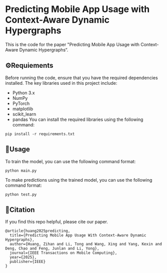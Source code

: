 # Predicting Mobile App Usage with Context-Aware Dynamic Hypergraphs
This is the code for the paper "Predicting Mobile App Usage with Context-Aware Dynamic Hypergraphs“.

## ⚙️Requiements
Before running the code, ensure that you have the required dependencies installed. The key libraries used in this project include:
- Python 3.x
- NumPy
- PyTorch
- matplotlib
- scikit_learn
- pandas
You can install the required libraries using the following command:
```
pip install -r requirements.txt
```
## 🏃Usage
To train the model, you can use the following command format:
```
python main.py
```
To make predictions using the trained model, you can use the following command format:
```
python test.py
```
## 👀Citation
If you find this repo helpful, please cite our paper.
```
@article{huang2025predicting,
  title={Predicting Mobile App Usage With Context-Aware Dynamic Hypergraphs},
  author={Huang, Zihan and Li, Tong and Wang, Xing and Yang, Kexin and Deng, Chao and Feng, Junlan and Li, Yong},
  journal={IEEE Transactions on Mobile Computing},
  year={2025},
  publisher={IEEE}
}
```

